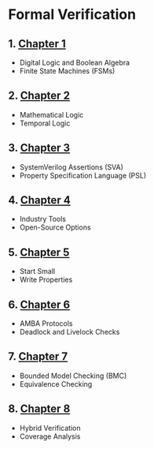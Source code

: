 # Formal Verification
## 1. [Chapter 1](Formal_Verification/chapter_00001.md)
  - Digital Logic and Boolean Algebra
  - Finite State Machines (FSMs)
## 2. [Chapter 2](Formal_Verification/chapter_00002.md)
  - Mathematical Logic
  - Temporal Logic
## 3. [Chapter 3](Formal_Verification/chapter_00003.md)
  - SystemVerilog Assertions (SVA)
  - Property Specification Language (PSL)
## 4. [Chapter 4](Formal_Verification/chapter_00004.md)
  - Industry Tools
  - Open-Source Options
## 5. [Chapter 5](Formal_Verification/chapter_00005.md)
  - Start Small
  - Write Properties
## 6. [Chapter 6](Formal_Verification/chapter_00006.md)
  - AMBA Protocols
  - Deadlock and Livelock Checks
## 7. [Chapter 7](Formal_Verification/chapter_00007.md)
  - Bounded Model Checking (BMC)
  - Equivalence Checking
## 8. [Chapter 8](Formal_Verification/chapter_00008.md)
  - Hybrid Verification
  - Coverage Analysis
